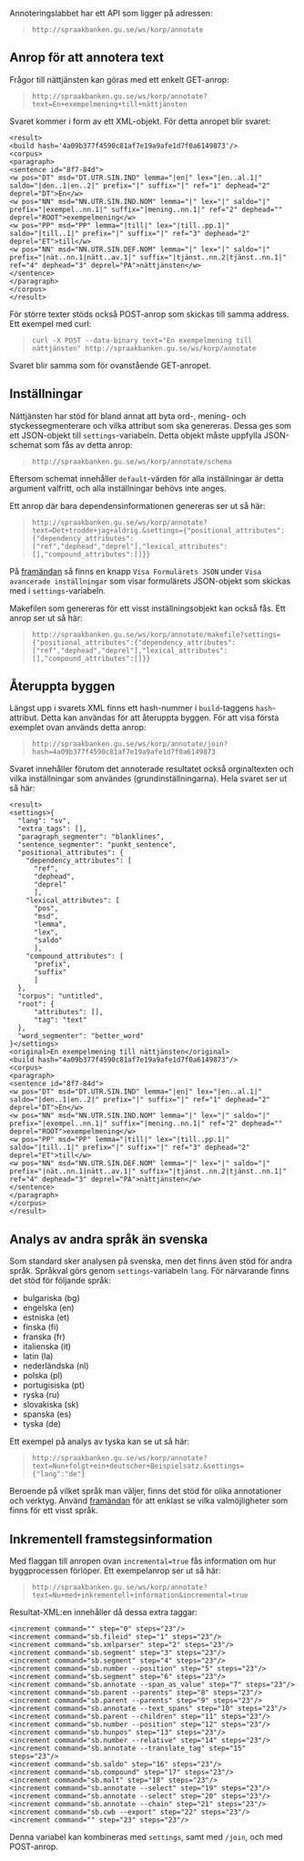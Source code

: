 Annoteringslabbet har ett API som ligger på adressen:

> `http://spraakbanken.gu.se/ws/korp/annotate`


## Anrop för att annotera text
Frågor till nättjänsten kan göras med ett enkelt GET-anrop:

> `http://spraakbanken.gu.se/ws/korp/annotate?text=En+exempelmening+till+nättjänsten`

Svaret kommer i form av ett XML-objekt. För detta anropet blir svaret:

    <result>
    <build hash='4a09b377f4590c81af7e19a9afe1d7f0a6149873'/>
    <corpus>
    <paragraph>
    <sentence id="8f7-84d">
    <w pos="DT" msd="DT.UTR.SIN.IND" lemma="|en|" lex="|en..al.1|" saldo="|den..1|en..2|" prefix="|" suffix="|" ref="1" dephead="2" deprel="DT">En</w>
    <w pos="NN" msd="NN.UTR.SIN.IND.NOM" lemma="|" lex="|" saldo="|" prefix="|exempel..nn.1|" suffix="|mening..nn.1|" ref="2" dephead="" deprel="ROOT">exempelmening</w>
    <w pos="PP" msd="PP" lemma="|till|" lex="|till..pp.1|" saldo="|till..1|" prefix="|" suffix="|" ref="3" dephead="2" deprel="ET">till</w>
    <w pos="NN" msd="NN.UTR.SIN.DEF.NOM" lemma="|" lex="|" saldo="|" prefix="|nät..nn.1|nätt..av.1|" suffix="|tjänst..nn.2|tjänst..nn.1|" ref="4" dephead="3" deprel="PA">nättjänsten</w>
    </sentence>
    </paragraph>
    </corpus>
    </result>

För större texter stöds också POST-anrop som skickas till samma address. Ett exempel med curl:

> `curl -X POST --data-binary text="En exempelmening till nättjänsten" http://spraakbanken.gu.se/ws/korp/annotate`

Svaret blir samma som för ovanstående GET-anropet.


## Inställningar
Nättjänsten har stöd för bland annat att byta ord-, mening- och
styckessegmenterare och vilka attribut som ska genereras. Dessa
ges som ett JSON-objekt till `settings`-variabeln. Detta objekt
måste uppfylla JSON-schemat som fås av detta anrop:

> `http://spraakbanken.gu.se/ws/korp/annotate/schema`

Eftersom schemat innehåller `default`-värden för alla inställningar
är detta argument valfritt, och alla inställningar behövs inte anges.

Ett anrop där bara dependensinformationen genereras ser ut så här:

> `http://spraakbanken.gu.se/ws/korp/annotate?text=Det+trodde+jag+aldrig.&settings={"positional_attributes":{"dependency_attributes":["ref","dephead","deprel"],"lexical_attributes":[],"compound_attributes":[]}}`

På [framändan](http://spraakbanken.gu.se/korp/annoteringslabbet) så finns en
knapp `Visa Formulärets JSON` under `Visa avancerade inställningar`
som visar formulärets JSON-objekt som skickas med i `settings`-variabeln.

Makefilen som genereras för ett visst inställningsobjekt kan också fås. Ett
anrop ser ut så här:

> `http://spraakbanken.gu.se/ws/korp/annotate/makefile?settings={"positional_attributes":{"dependency_attributes":["ref","dephead","deprel"],"lexical_attributes":[],"compound_attributes":[]}}`

## Återuppta byggen
Längst upp i svarets XML finns ett hash-nummer i `build`-taggens
`hash`-attribut. Detta kan användas för att återuppta byggen. För att visa
första exemplet ovan används detta anrop:

> `http://spraakbanken.gu.se/ws/korp/annotate/join?hash=4a09b377f4590c81af7e19a9afe1d7f0a6149873`

Svaret innehåller förutom det annoterade resultatet också orginaltexten och
vilka inställningar som användes (grundinställningarna). Hela svaret ser ut så
här:

    <result>
    <settings>{
      "lang": "sv",
      "extra_tags": [],
      "paragraph_segmenter": "blanklines",
      "sentence_segmenter": "punkt_sentence",
      "positional_attributes": {
        "dependency_attributes": [
          "ref",
          "dephead",
          "deprel"
          ],
        "lexical_attributes": [
          "pos",
          "msd",
          "lemma",
          "lex",
          "saldo"
          ],
        "compound_attributes": [
          "prefix",
          "suffix"
          ]
      },
      "corpus": "untitled",
      "root": {
          "attributes": [],
          "tag": "text"
      },
      "word_segmenter": "better_word"
    }</settings>
    <original>En exempelmening till nättjänsten</original>
    <build hash="4a09b377f4590c81af7e19a9afe1d7f0a6149873"/>
    <corpus>
    <paragraph>
    <sentence id="8f7-84d">
    <w pos="DT" msd="DT.UTR.SIN.IND" lemma="|en|" lex="|en..al.1|" saldo="|den..1|en..2|" prefix="|" suffix="|" ref="1" dephead="2" deprel="DT">En</w>
    <w pos="NN" msd="NN.UTR.SIN.IND.NOM" lemma="|" lex="|" saldo="|" prefix="|exempel..nn.1|" suffix="|mening..nn.1|" ref="2" dephead="" deprel="ROOT">exempelmening</w>
    <w pos="PP" msd="PP" lemma="|till|" lex="|till..pp.1|" saldo="|till..1|" prefix="|" suffix="|" ref="3" dephead="2" deprel="ET">till</w>
    <w pos="NN" msd="NN.UTR.SIN.DEF.NOM" lemma="|" lex="|" saldo="|" prefix="|nät..nn.1|nätt..av.1|" suffix="|tjänst..nn.2|tjänst..nn.1|" ref="4" dephead="3" deprel="PA">nättjänsten</w>
    </sentence>
    </paragraph>
    </corpus>
    </result>

## Analys av andra språk än svenska

Som standard sker analysen på svenska, men det finns även stöd för
andra språk. Språkval görs genom `settings`-variabeln `lang`.
För närvarande finns det stöd för följande språk:

* bulgariska (bg)
* engelska (en)
* estniska (et)
* finska (fi)
* franska (fr)
* italienska (it)
* latin (la)
* nederländska (nl)
* polska (pl)
* portugisiska (pt)
* ryska (ru)
* slovakiska (sk)
* spanska (es)
* tyska (de)

Ett exempel på analys av tyska kan se ut så här:

> `http://spraakbanken.gu.se/ws/korp/annotate?text=Nun+folgt+ein+deutscher+Beispielsatz.&settings={"lang":"de"}`

Beroende på vilket språk man väljer, finns det stöd för
olika annotationer och verktyg. Använd [framändan](http://spraakbanken.gu.se/korp/annoteringslabbet)
för att enklast se vilka valmöjligheter som finns för ett visst språk.

## Inkrementell framstegsinformation

Med flaggan till anropen ovan `incremental=true` fås information om hur
byggprocessen förlöper. Ett exempelanrop ser ut så här:

> `http://spraakbanken.gu.se/ws/korp/annotate?text=Nu+med+inkrementell+information&incremental=true`

Resultat-XML:en innehåller då dessa extra taggar:

    <increment command="" step="0" steps="23"/>
    <increment command="sb.fileid" step="1" steps="23"/>
    <increment command="sb.xmlparser" step="2" steps="23"/>
    <increment command="sb.segment" step="3" steps="23"/>
    <increment command="sb.segment" step="4" steps="23"/>
    <increment command="sb.number --position" step="5" steps="23"/>
    <increment command="sb.segment" step="6" steps="23"/>
    <increment command="sb.annotate --span_as_value" step="7" steps="23"/>
    <increment command="sb.parent --parents" step="8" steps="23"/>
    <increment command="sb.parent --parents" step="9" steps="23"/>
    <increment command="sb.annotate --text_spans" step="10" steps="23"/>
    <increment command="sb.parent --children" step="11" steps="23"/>
    <increment command="sb.number --position" step="12" steps="23"/>
    <increment command="sb.hunpos" step="13" steps="23"/>
    <increment command="sb.number --relative" step="14" steps="23"/>
    <increment command="sb.annotate --translate_tag" step="15" steps="23"/>
    <increment command="sb.saldo" step="16" steps="23"/>
    <increment command="sb.compound" step="17" steps="23"/>
    <increment command="sb.malt" step="18" steps="23"/>
    <increment command="sb.annotate --select" step="19" steps="23"/>
    <increment command="sb.annotate --select" step="20" steps="23"/>
    <increment command="sb.annotate --chain" step="21" steps="23"/>
    <increment command="sb.cwb --export" step="22" steps="23"/>
    <increment command="" step="23" steps="23"/>

Denna variabel kan kombineras med `settings`, samt med `/join`, och med POST-anrop.

<!--
## Övriga anrop
Visar om nättjänstens python-bakända svarar på ping:

> `http://spraakbanken.gu.se/ws/korp/annotate/ping`

Statusarna för alla byggen:

> `http://spraakbanken.gu.se/ws/korp/annotate/status`

Ta bort byggen som inte hämtats på över 24 timmar:

> `http://spraakbanken.gu.se/ws/korp/annotate/cleanup`

Ta bort felaktiga byggen:

> `http://spraakbanken.gu.se/ws/korp/annotate/cleanup/errors`

Visa nättjänstens api i ett swagger-ui JSON-schema:

> `http://spraakbanken.gu.se/ws/korp/annotate/api`
-->
